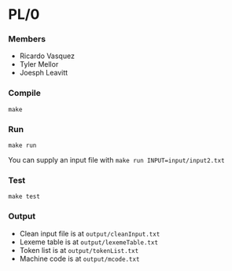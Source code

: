 # PL/0

### Members

* Ricardo Vasquez
* Tyler Mellor
* Joesph Leavitt

### Compile
`make`

### Run
`make run`

You can supply an input file with
`make run INPUT=input/input2.txt`

### Test
`make test`

### Output
* Clean input file is at `output/cleanInput.txt`
* Lexeme table is at `output/lexemeTable.txt`
* Token list is at `output/tokenList.txt`
* Machine code is at `output/mcode.txt`
